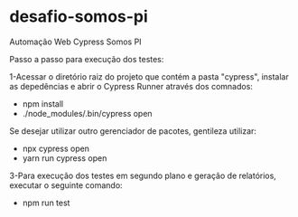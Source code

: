 # desafio-somos-pi
Automação Web Cypress Somos PI

Passo a passo para execução dos testes:

1-Acessar o diretório raiz do projeto que contém a pasta "cypress", instalar as depedências e abrir o Cypress Runner através dos comnados:

* npm install 
* ./node_modules/.bin/cypress open

Se desejar utilizar outro gerenciador de pacotes, gentileza utilizar:
* npx cypress open
* yarn run cypress open


3-Para execução dos testes em segundo plano e geração de relatórios, executar o seguinte comando:
* npm run test





